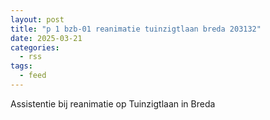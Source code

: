 ```yaml
---
layout: post
title: "p 1 bzb-01 reanimatie tuinzigtlaan breda 203132"
date: 2025-03-21
categories: 
  - rss
tags: 
  - feed
---
```


Assistentie bij reanimatie op Tuinzigtlaan in Breda
